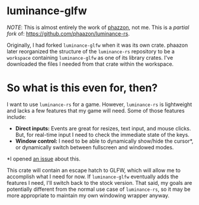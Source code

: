 # luminance-glfw

*NOTE*: This is almost entirely the work of [phazzon](https://github.com/phaazon), not me.
This is a *partial fork* of: https://github.com/phaazon/luminance-rs.

Originally, I had forked ``luminance-glfw`` when it was its own crate. phaazon later reorganized the structure of the ``luminance-rs`` repository to be a ``workspace`` containing ``luminance-glfw`` as one of its library crates. I've downloaded the files I needed from that crate within the workspace.

# So what is this even for, then?

I want to use ``luminance-rs`` for a game. However, ``luminance-rs`` is lightweight and lacks a few features that my game will need. Some of those features include:
* **Direct inputs:** Events are great for resizes, text input, and mouse clicks. But, for real-time input I need to check the immediate state of the keys.
* **Window control:** I need to be able to dynamically show/hide the cursor*, or dynamically switch between fullscreen and windowed modes.

*I opened [an issue](https://github.com/phaazon/luminance-rs/issues/124) about this.

This crate will contain an escape hatch to GLFW, which will allow me to accomplish what I need for now. If ``luminance-glfw`` eventually adds the features I need, I'll switch back to the stock version. That said, my goals are potentially different from the normal use case of ``luminance-rs``, so it may be more appropriate to maintain my own windowing wrapper anyway.
